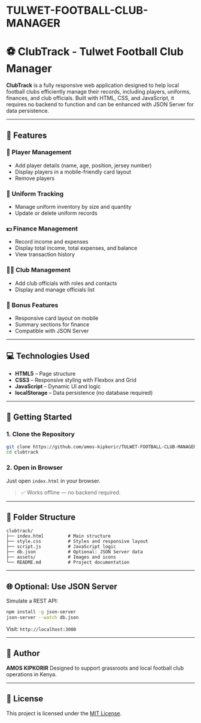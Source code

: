 # TULWET-FOOTBALL-CLUB-MANAGER
# ⚽ ClubTrack - Tulwet Football Club Manager

**ClubTrack** is a fully responsive web application designed to help local football clubs efficiently manage their records, including players, uniforms, finances, and club officials. Built with HTML, CSS, and JavaScript, it requires no backend to function and can be enhanced with JSON Server for data persistence.

---

## 🧩 Features

### 👤 Player Management

* Add player details (name, age, position, jersey number)
* Display players in a mobile-friendly card layout
* Remove players

### 🧥 Uniform Tracking

* Manage uniform inventory by size and quantity
* Update or delete uniform records

### 💵 Finance Management

* Record income and expenses
* Display total income, total expenses, and balance
* View transaction history

### 🧑‍💼 Club Management

* Add club officials with roles and contacts
* Display and manage officials list

### 🧰 Bonus Features

* Responsive card layout on mobile
* Summary sections for finance
* Compatible with JSON Server

---

## 💻 Technologies Used

* **HTML5** – Page structure
* **CSS3** – Responsive styling with Flexbox and Grid
* **JavaScript** – Dynamic UI and logic
* **localStorage** – Data persistence (no database required)

---

## 🚀 Getting Started

### 1. Clone the Repository

```bash
git clone https://github.com/amos-kipkorir/TULWET-FOOTBALL-CLUB-MANAGER.git
cd clubtrack
```

### 2. Open in Browser

Just open `index.html` in your browser.

> ✅ Works offline — no backend required.

---

## 📁 Folder Structure

```
clubtrack/
├── index.html         # Main structure
├── style.css          # Styles and responsive layout
├── script.js          # JavaScript logic
├── db.json            # Optional: JSON Server data
├── assets/            # Images and icons
└── README.md          # Project documentation
```

---

## 🌐 Optional: Use JSON Server

Simulate a REST API:

```bash
npm install -g json-server
json-server --watch db.json
```

Visit: `http://localhost:3000`

---

## 👤 Author

**AMOS KIPKORIR**
Designed to support grassroots and local football club operations in Kenya.

---

## 📄 License

This project is licensed under the [MIT License](LICENSE).
